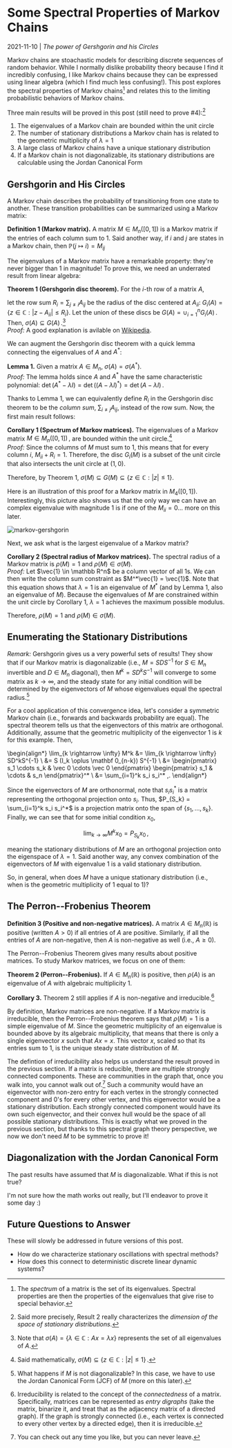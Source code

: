 # Some Spectral Properties of Markov Chains
2021-11-10 | *The power of Gershgorin and his Circles*

Markov chains are stoachastic models for describing discrete sequences of random behavior.
While I normally dislike probability theory because I find it incredibly confusing, I like Markov chains because they can be expressed using linear algebra (which I find much less confusing!).
This post explores the spectral properties of Markov chains[^1]
and relates this to the limiting probabilistic behaviors of Markov chains.

Three main results will be proved in this post (still need to prove #4):[^2]

1. The eigenvalues of a Markov chain are bounded within the unit circle
2. The number of stationary distributions a Markov chain has is related to the geometric multiplicity of $\lambda=1$
3. A large class of Markov chains have a unique stationary distribution
4. If a Markov chain is not diagonalizable, its stationary distributions are calculable using the Jordan Canonical Form

[^1]: The *spectrum* of a matrix is the set of its eigenvalues. Spectral properties are then the properties of the eigenvalues that give rise to special behavior.
[^2]: Said more precisely, Result 2 really characterizes the *dimension of the space of stationary distributions*.

## Gershgorin and His Circles

A Markov chain describes the probability of transitioning from one state to another.
These transition probabilities can be summarized using a Markov matrix:

**Definition 1 (Markov matrix).**
A matrix $M \in M_n([0, 1])$ is a Markov matrix if the entries of each column sum to 1. Said another way, if $i$ and $j$ are states in a Markov chain, then $\mathbb P( j \mapsto i ) = M_{ij}$

The eigenvalues of a Markov matrix have a remarkable property: they're never bigger than 1 in magnitude!
To prove this, we need an underrated result from linear algebra:

**Theorem 1 (Gershgorin disc theorem).**
For the $i$-th row of a matrix $A$,
<!-- let $G_i(A) = \{ z \in \mathbb C : | z - A_{ii} | \leq R_i \}$ be a disc centered at $A_{ii}$ where the radius is the row sum $R_i = \sum_{j \neq i} A_{ij}$. -->
let the row sum $R_i = \sum_{j \neq i} A_{ij}$ be the radius of the disc centered at $A_{ii}$: $G_i(A) = \{ z \in \mathbb C : | z - A_{ii} | \leq R_i \}$.
Let the union of these discs be $G(A) = \cup_{i=1}^n G_i(A) \,.$
Then, $\sigma(A) \subseteq G(A) \,.$[^3]
\
*Proof:* A good explanation is avilable on [Wikipedia](https://en.wikipedia.org/wiki/Gershgorin_circle_theorem#Statement_and_proof).

[^3]: Note that $\sigma(A) = \{\lambda \in \mathbb C : Ax = \lambda x\}$ represents the set of all eigenvalues of $A$.

We can augment the Gershgorin disc theorem with a quick lemma connecting the eigenvalues of $A$ and $A^*$:

**Lemma 1.**
Given a matrix $A \in M_n$, $\sigma(A) = \sigma(A^*)$.
\
*Proof:*
The lemma holds since $A$ and $A^*$ have the same characteristic polynomial:
$\det(A^*- \lambda I) = \det((A - \lambda I)^*) = \det(A - \lambda I) \,.$

Thanks to Lemma 1, we can equivalently define $R_i$ in the Gershgorin disc theorem to be the *column sum*, $\sum_{i \neq j} A_{ij}$, instead of the row sum.
Now, the first main result follows:

**Corollary 1 (Spectrum of Markov matrices).**
The eigenvalues of a Markov matrix $M \in M_n([0, 1]) \,,$ are bounded within the unit circle.[^4]
\
*Proof:*
Since the columns of $M$ must sum to $1$, this means that for every column $i$, $M_{ii} + R_i = 1$.
Therefore, the disc $G_i(M)$ is a subset of the unit circle that also intersects the unit circle at $(1, 0)$.
<!-- The same holds for the union of the discs, $G(M)$. -->
Therefore, by Theorem 1, $\sigma(M) \subseteq G(M) \subseteq \{ z \in \mathbb C : |z| \leq 1 \}$.

Here is an illustration of this proof for a Markov matrix in $M_4([0,1])$.
Interestingly, this picture also shows us that the only way we can have an complex eigenvalue with magnitude 1 is if one of the $M_{ii} = 0$...
more on this later.

[^4]: Said mathematically, $\sigma(M) \subseteq \{ z \in \mathbb C : |z| \leq 1 \} \,.$
[^5]: [This package](https://github.com/eigenvivek/gershgorin) can be used to visualize Gershgorin discs of a matrix.

![markov-gershgorin](../../assets/images/markov_gershgorin.svg)

Next, we ask what is the largest eigenvalue of a Markov matrix?

**Corollary 2 (Spectral radius of Markov matrices).**
The spectral radius of a Markov matrix is $\rho(M) = 1$ and $\rho(M) \in \sigma(M)$.
\
*Proof:*
Let $\vec{1} \in \mathbb R^n$ be a column vector of all 1s.
We can then write the column sum constraint as $M^*\vec{1} = \vec{1}$.
Note that this equation shows that $\lambda = 1$ is an eigenvalue of $M^*$ (and by Lemma 1, also an eigenvalue of $M$).
Because the eigenvalues of $M$ are constrained within the unit circle by Corollary 1,
$\lambda = 1$ achieves the maximum possible modulus.
<!-- In fact, the only way another eigenvalue achieves maximum modulus is if $M_{ii} = 0$ for some $i$. -->
Therefore, $\rho(M) = 1$ and $\rho(M) \in \sigma(M)$.

## Enumerating the Stationary Distributions

*Remark:*
Gershgorin gives us a very powerful sets of results!
They show that if our Markov matrix is diagonalizable (i.e., $M = SDS^{-1}$ for $S \in M_n$ invertible and $D \in M_n$ diagonal),
then $M^k = SD^kS^{-1}$ will converge to some matrix as $k \to \infty$,
and the steady state for any initial condition will be determined by the eigenvectors of $M$ whose eigenvalues equal the spectral radius.[^6]

[^6]: What happens if $M$ is not diagonalizable? In this case, we have to use the Jordan Canonical Form (JCF) of $M$ (more on this later).

For a cool application of this convergence idea, let's consider a symmetric Markov chain (i.e., forwards and backwards probability are equal).
The spectral theorem tells us that the eigenvectors of this matrix are orthogonal.
Additionally, assume that the geometric multiplicity of the eigenvector $1$ is $k$ for this example.
Then,

\begin{align*}
    \lim_{k \rightarrow \infty} M^k
    &= \lim_{k \rightarrow \infty} SD^kS^{-1} \\
    &= S (I_k \oplus \mathbf 0_{n-k}) S^{-1} \\
    &= \begin{pmatrix} s_1 \cdots s_k & \vec 0 \cdots \vec 0 \end{pmatrix}
    \begin{pmatrix} s_1 & \cdots & s_n \end{pmatrix}^* \\
    &= \sum_{i=1}^k s_i s_i^* \,.
\end{align*}

Since the eigenvectors of $M$ are orthonormal, note that $s_i s_i^*$ is a matrix representing the orthogonal projection onto $s_i$.
Thus, $P_{S_k} = \sum_{i=1}^k s_i s_i^*$ is a projection matrix onto the span of $\{s_1, \dots, s_k\}$.
Finally, we can see that for some initial condition $x_0$,

$$ \lim_{k \rightarrow \infty} M^k x_0 = P_{S_k} x_0 \,, $$

meaning the stationary distributions of $M$ are an orthogonal projection onto the eigenspace of $\lambda = 1$.
Said another way, any convex combination of the eigenvectors of $M$ with eigenvalue $1$ is a valid stationary distribution.

So, in general, when does $M$ have a unique stationary distribution (i.e., when is the geometric multiplicity of $1$ equal to $1$)?

## The Perron--Frobenius Theorem

**Definition 3 (Positive and non-negative matrices).**
A matrix $A \in M_n(\mathbb R)$ is positive (written $A > 0$) if all entries of $A$ are positive.
Similarly, if all the entries of $A$ are non-negative, then $A$ is non-negative as well (i.e., $A \geq 0$).

The Perron--Frobenius Theorem gives many results about positive matrices.
To study Markov matrices, we focus on one of them:

**Theorem 2 (Perron--Frobenius).**
If $A \in M_n(\mathbb R)$ is positive, then $\rho(A)$ is an eigenvalue of $A$ with algebraic multiplicity 1.

**Corollary 3.**
Theorem 2 still applies if $A$ is non-negative and irreducible.[^7]
[^7]: Irreducibility is related to the concept of the *connectedness* of a matrix. Specifically, matrices can be represented as *entry digraphs* (take the matrix, binarize it, and treat that as the adjacency matrix of a directed graph). If the graph is strongly connected (i.e., each vertex is connected to every other vertex by a directed edge), then it is irreducible.

By definition, Markov matrices are non-negative.
If a Markov matrix is irreducible, then the Perron--Frobenius theorem says that $\rho(M)=1$ is a simple eigenvalue of $M$.
Since the geometric multiplicity of an eigenvalue is bounded above by its algebraic multiplicity, that means that there is only a single eigenvector $x$ such that $Ax = x$.
This vector $x$, scaled so that its entries sum to 1, is the unique steady state distribution of $M$.

The defintion of irreducibility also helps us understand the result proved in the previous section.
If a matrix is reducible, there are multiple strongly connected components.
These are communities in the graph that, once you walk into, you cannot walk out of.[^8]
Such a community would have an eigenvector with non-zero entry for each vertex in the strongly connected component and $0$'s for every other vertex, and this eigenvector would be a stationary distribution.
Each strongly connected component would have its own such eigenvector, and their convex hull would be the space of all possible stationary distributions.
This is exactly what we proved in the previous section, but thanks to this spectral graph theory perspective, we now we don't need $M$ to be symmetric to prove it!

[^8]: You can check out any time you like, but you can never leave.

## Diagonalization with the Jordan Canonical Form

The past results have assumed that $M$ is diagonalizable. What if this is not true?

I'm not sure how the math works out really, but I'll endeavor to prove it some day :)

## Future Questions to Answer

These will slowly be addressed in future versions of this post.

- How do we characterize stationary oscillations with spectral methods?
- How does this connect to deterministic discrete linear dynamic systems?
